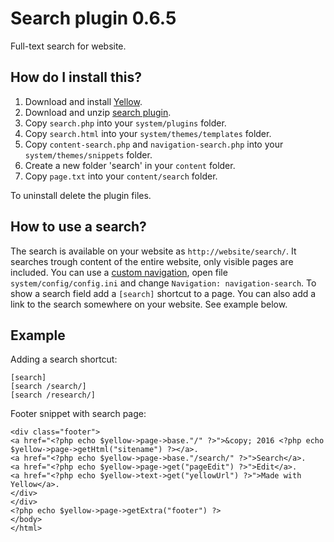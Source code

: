 Search plugin 0.6.5
===================
Full-text search for website.

How do I install this?
----------------------
1. Download and install [Yellow](https://github.com/datenstrom/yellow/).
2. Download and unzip [search plugin](https://github.com/datenstrom/yellow-plugins/raw/master/zip/search.zip).
3. Copy `search.php` into your `system/plugins` folder.
4. Copy `search.html` into your `system/themes/templates` folder.
5. Copy `content-search.php` and `navigation-search.php` into your `system/themes/snippets` folder.
6. Create a new folder 'search' in your `content` folder.
7. Copy `page.txt` into your `content/search` folder.

To uninstall delete the plugin files.

How to use a search?
--------------------
The search is available on your website as `http://website/search/`. It searches trough content of the entire website, only visible pages are included. You can use a [custom navigation](http://developers.datenstrom.se/help/yellow-templates#custom-navigation), open file `system/config/config.ini` and change `Navigation: navigation-search`. To show a search field add a `[search]` shortcut to a page. You can also add a link to the search somewhere on your website. See example below.

Example
-------
Adding a search shortcut:

    [search]
    [search /search/]
    [search /research/]

Footer snippet with search page:

    <div class="footer">
    <a href="<?php echo $yellow->page->base."/" ?>">&copy; 2016 <?php echo $yellow->page->getHtml("sitename") ?></a>.
    <a href="<?php echo $yellow->page->base."/search/" ?>">Search</a>.
    <a href="<?php echo $yellow->page->get("pageEdit") ?>">Edit</a>.
    <a href="<?php echo $yellow->text->get("yellowUrl") ?>">Made with Yellow</a>.
    </div>
    </div>
    <?php echo $yellow->page->getExtra("footer") ?>
    </body>
    </html>
